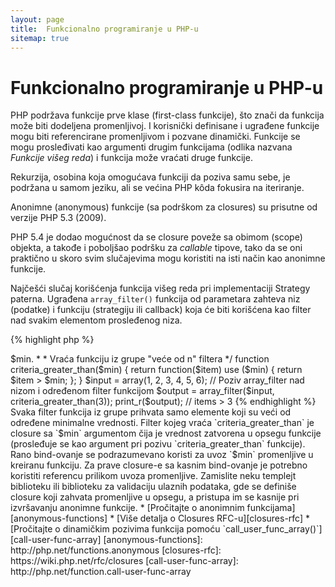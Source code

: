 ```yaml
---
layout: page
title:  Funkcionalno programiranje u PHP-u
sitemap: true
---
```


# Funkcionalno programiranje u PHP-u

PHP podržava funkcije prve klase (first-class funkcije), što znači da funkcija može biti dodeljena promenljivoj. I korisnički definisane i
ugrađene funkcije mogu biti referencirane promenljivom i pozvane dinamički. Funkcije se mogu prosleđivati kao argumenti
drugim funkcijama (odlika nazvana _Funkcije višeg reda_) i funkcija može vraćati druge funkcije.

Rekurzija, osobina koja omogućava funkciji da poziva samu sebe, je podržana u samom jeziku, ali se
većina PHP kôda fokusira na iteriranje.

Anonimne (anonymous) funkcije (sa podrškom za closures) su prisutne od verzije PHP 5.3 (2009).

PHP 5.4 je dodao mogućnost da se closure poveže sa obimom (scope) objekta, a takođe i poboljšao podršku za _callable_ tipove,
tako da se oni praktično u skoro svim slučajevima mogu koristiti na isti način kao anonimne funkcije.

Najčešći slučaj korišćenja funkcija višeg reda pri implementaciji Strategy paterna. Ugrađena `array_filter()`
funkcija od parametara zahteva niz (podatke) i funkciju (strategiju ili callback) koja će biti korišćena kao filter nad
svakim elementom prosleđenog niza.

{% highlight php %}
<?php
$input = array(1, 2, 3, 4, 5, 6);

// Definisanje anonimne funkcije u promenljivu
$filter_even = function($item) {
    return ($item % 2) == 0;
};

// Ugrađena array_filter funkcija prihvata niz i callback funkciju
$output = array_filter($input, $filter_even);

// Callback funkcija ne mora da bude dodeljena nekoj promenljivoj. Ovo je takođe ispravno:
$output = array_filter($input, function($item) {
    return ($item % 2) == 0;
});

print_r($output);
{% endhighlight %}

Closure je anonimna funkcija koja može da pristupi promenljivama izvan svog opsega (scope) bez korišćenja globalnih
promenljivih. U teoriji, closure je funkcija sa određenim argumentima koji su zatvoreni njenom definicijom.
Closure funkcije mogu da prevaziđu ograničenja po pitanju opsega na dosta čist način.

U sledećem primeru je closure u vidu funkcije koja vraća jednu filter funkciju za potrebe `array_filter()` iz
grupe filter funkcija.

{% highlight php %}
<?php
/**
 * Kreira anonimnu filter funkciju koja prihvata item-e > $min.
 *
 * Vraća funkciju iz grupe "veće od n" filtera
 */
function criteria_greater_than($min)
{
    return function($item) use ($min) {
        return $item > $min;
    };
}

$input = array(1, 2, 3, 4, 5, 6);

// Poziv array_filter nad nizom i određenom filter funkcijom
$output = array_filter($input, criteria_greater_than(3));

print_r($output); // items > 3
{% endhighlight %}

Svaka filter funkcija iz grupe prihvata samo elemente koji su veći od određene minimalne vrednosti. Filter kojeg vraća
`criteria_greater_than` je closure sa `$min` argumentom čija je vrednost zatvorena u opsegu funkcije (prosleđuje se kao argument pri
pozivu `criteria_greater_than` funkcije).

Rano bind-ovanje se podrazumevano koristi za uvoz `$min` promenljive u kreiranu funkciju. Za prave closure-e sa kasnim
bind-ovanje je potrebno koristiti referencu prilikom uvoza promenljive. Zamislite neku templejt biblioteku ili biblioteku za validaciju
ulaznih podataka, gde se definiše closure koji zahvata promenljive u opsegu, a pristupa im se kasnije pri izvršavanju anonimne funkcije.

* [Pročitajte o anonimnim funkcijama][anonymous-functions]
* [Više detalja o Closures RFC-u][closures-rfc]
* [Pročitajte o dinamičkim pozivima funkcija pomoću `call_user_func_array()`][call-user-func-array]


[anonymous-functions]: http://php.net/functions.anonymous
[closures-rfc]: https://wiki.php.net/rfc/closures
[call-user-func-array]: http://php.net/function.call-user-func-array

